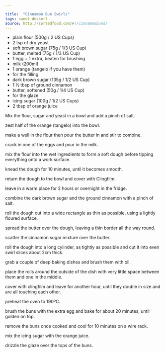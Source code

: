 ```yaml
---

title:  "Cinnamon Bun Swirls"
tags: sweet dessert
source: http://sortedfood.com/#!/cinnamonbuns/
---
```

* plain flour (500g / 2 US Cups)
* 2 tsp of dry yeast
* soft brown sugar (75g / 1/3 US Cup)
* butter, melted (75g / 1/3 US Cup)
* 1 egg + 1 extra, beaten for brushing
* milk (200ml)
* 1 orange (tangelo if you have them)
* for the filling
 * dark brown sugar (135g / 1/2 US Cup)
 * 1 ½ tbsp of ground cinnamon
 * butter, softened (50g / 1/4 US Cup)
* for the glaze
 * icing sugar (100g / 1/2 US Cups)
 * 2 tbsp of orange juice

Mix the flour, sugar and yeast in a bowl and add a pinch of salt.

zest half of the orange (tangelo) into the bowl.

make a well in the flour then pour the butter in and stir to combine.

crack in one of the eggs and pour in the milk.

mix the flour into the wet ingredients to form a soft dough before tipping everything onto a work surface.

knead the dough for 10 minutes, until it becomes smooth.

return the dough to the bowl and cover with Clingfilm.

leave in a warm place for 2 hours or overnight in the fridge.

combine the dark brown sugar and the ground cinnamon with a pinch of salt.

roll the dough out into a wide rectangle as thin as possible, using a lightly floured surface.

spread the butter over the dough, leaving a thin border all the way round.

scatter the cinnamon sugar mixture over the butter.

roll the dough into a long cylinder, as tightly as possible and cut it into even swirl slices about 2cm thick.

grab a couple of deep baking dishes and brush them with oil.

place the rolls around the outside of the dish with very little space between them and one in the middle.

cover with clingfilm and leave for another hour, until they double in size and are all touching each other.

preheat the oven to 190ºC.

brush the buns with the extra egg and bake for about 20 minutes, until golden on top.

remove the buns once cooked and cool for 10 minutes on a wire rack.

mix the icing sugar with the orange juice.

drizzle the glaze over the tops of the buns.
